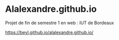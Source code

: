 # Alalexandre.github.io
Projet de fin de semestre 1 en web : IUT de Bordeaux

https://beyl.github.io/alalexandre.github.io/
